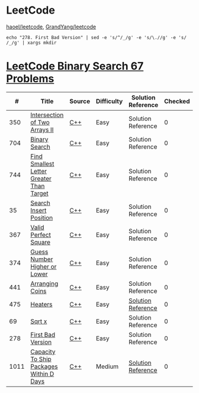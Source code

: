 LeetCode
========

[haoel/leetcode](https://github.com/haoel/leetcode/blob/master/README.md), 
[GrandYang/leetcode](https://www.cnblogs.com/grandyang/category/625406.html)

```text
echo "278. First Bad Version" | sed -e 's/^/_/g' -e 's/\.//g' -e 's/ /_/g' | xargs mkdir
```

# [LeetCode Binary Search 67 Problems](https://leetcode.com/tag/binary-search/)
| # | Title | Source | Difficulty | Solution Reference | Checked |
|---| ----- | ------ | ---------- | ------------------ | ------- |
|350|[Intersection of Two Arrays II](https://leetcode.com/problems/intersection-of-two-arrays-ii/)|[C++](./_350_Intersection_of_Two_Arrays_II/main.cpp)|Easy|Solution Reference|0|
|704|[Binary Search](https://leetcode.com/problems/binary-search/)|[C++](./_704_Binary_Search/main.cpp)|Easy|Solution Reference|0|
|744|[Find Smallest Letter Greater Than Target](https://leetcode.com/problems/search-insert-position/)|[C++](./_744_Find_Smallest_Letter_Greater_Than_Target/main.cpp)|Easy|Solution Reference|0|
|35|[Search Insert Position](https://leetcode.com/problems/search-insert-position/)|[C++](./_35_Search_Insert_Position/main.cpp)|Easy|Solution Reference|0|
|367|[Valid Perfect Square](https://leetcode.com/problems/valid-perfect-square/)|[C++](./_367_Valid_Perfect_Square/main.cpp)|Easy|Solution Reference|0|
|374|[Guess Number Higher or Lower](https://leetcode.com/problems/guess-number-higher-or-lower)|[C++](./_374_Guess_Number_Higher_or_Lower/main.cpp)|Easy|Solution Reference|0|
|441|[Arranging Coins](https://leetcode.com/problems/arranging-coins)|[C++](./_441_Arranging_Coins/main.cpp)|Easy|Solution Reference|0|
|475|[Heaters](https://leetcode.com/problems/heaters)|[C++](./_475_Heaters/main.cpp)|Easy|[Solution Reference](https://www.cnblogs.com/grandyang/p/6181626.html)|0|
|69|[Sqrt x](https://leetcode.com/problems/sqrtx)|[C++](./_69_Sqrt_x/main.cpp)|Easy|Solution Reference|0|
|278|[First Bad Version](https://leetcode.com/problems/first-bad-version)|[C++](./_278_First_Bad_Version/main.cpp)|Easy|Solution Reference|0|
|1011|[Capacity To Ship Packages Within D Days](https://leetcode.com/problems/capacity-to-ship-packages-within-d-days/)|[C++](./_1011_Capacity_To_Ship_Packages_Within_D_Days/main.cpp)|Medium|[Solution Reference](https://blog.csdn.net/fuxuemingzhu/article/details/88769103)|0|



